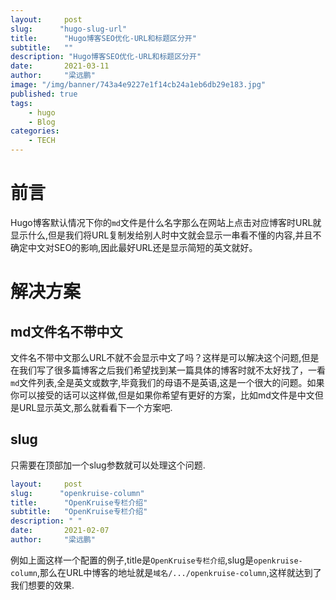 ```yaml
---
layout:     post 
slug:      "hugo-slug-url"
title:      "Hugo博客SEO优化-URL和标题区分开"
subtitle:   ""
description: "Hugo博客SEO优化-URL和标题区分开"
date:       2021-03-11
author:     "梁远鹏"
image: "/img/banner/743a4e9227e1f14cb24a1eb6db29e183.jpg"
published: true
tags:
    - hugo
    - Blog
categories: 
    - TECH
---  
```


# 前言  

Hugo博客默认情况下你的`md`文件是什么名字那么在网站上点击对应博客时URL就显示什么,但是我们将URL复制发给别人时中文就会显示一串看不懂的内容,并且不确定中文对SEO的影响,因此最好URL还是显示简短的英文就好。  

# 解决方案  

## md文件名不带中文  

文件名不带中文那么URL不就不会显示中文了吗？这样是可以解决这个问题,但是在我们写了很多篇博客之后我们希望找到某一篇具体的博客时就不太好找了，一看`md`文件列表,全是英文或数字,毕竟我们的母语不是英语,这是一个很大的问题。如果你可以接受的话可以这样做,但是如果你希望有更好的方案，比如md文件是中文但是URL显示英文,那么就看看下一个方案吧.  

## slug  

只需要在顶部加一个slug参数就可以处理这个问题.  

```yaml
layout:     post 
slug:      "openkruise-column"
title:      "OpenKruise专栏介绍"
subtitle:   "OpenKruise专栏介绍"
description: " "
date:       2021-02-07
author:     "梁远鹏"
```

例如上面这样一个配置的例子,title是`OpenKruise专栏介绍`,slug是`openkruise-column`,那么在URL中博客的地址就是`域名/.../openkruise-column`,这样就达到了我们想要的效果.
